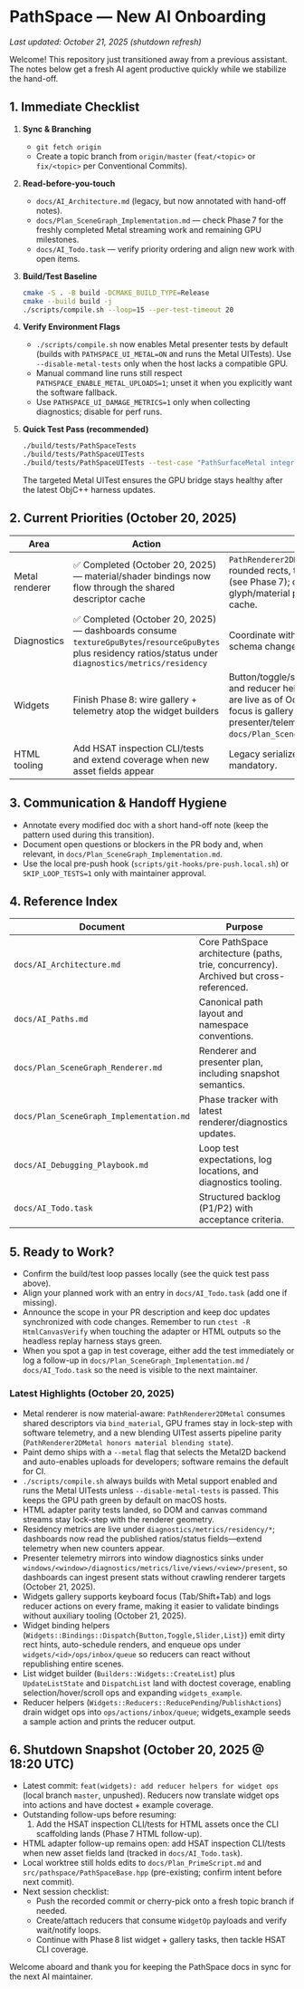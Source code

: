 # PathSpace — New AI Onboarding

_Last updated: October 21, 2025 (shutdown refresh)_

Welcome! This repository just transitioned away from a previous assistant. The notes below get a fresh AI agent productive quickly while we stabilize the hand-off.

## 1. Immediate Checklist

1. **Sync & Branching**
   - `git fetch origin`
   - Create a topic branch from `origin/master` (`feat/<topic>` or `fix/<topic>` per Conventional Commits).

2. **Read-before-you-touch**
   - `docs/AI_Architecture.md` (legacy, but now annotated with hand-off notes).
   - `docs/Plan_SceneGraph_Implementation.md` — check Phase 7 for the freshly completed Metal streaming work and remaining GPU milestones.
   - `docs/AI_Todo.task` — verify priority ordering and align new work with open items.

3. **Build/Test Baseline**
   ```bash
   cmake -S . -B build -DCMAKE_BUILD_TYPE=Release
   cmake --build build -j
   ./scripts/compile.sh --loop=15 --per-test-timeout 20
   ```

4. **Verify Environment Flags**
   - `./scripts/compile.sh` now enables Metal presenter tests by default (builds with `PATHSPACE_UI_METAL=ON` and runs the Metal UITests). Use `--disable-metal-tests` only when the host lacks a compatible GPU.
   - Manual command line runs still respect `PATHSPACE_ENABLE_METAL_UPLOADS=1`; unset it when you explicitly want the software fallback.
   - Use `PATHSPACE_UI_DAMAGE_METRICS=1` only when collecting diagnostics; disable for perf runs.

5. **Quick Test Pass (recommended)**
   ```bash
   ./build/tests/PathSpaceTests
   ./build/tests/PathSpaceUITests
   ./build/tests/PathSpaceUITests --test-case "PathSurfaceMetal integrates with ObjC++ presenter harness"
   ```
   The targeted Metal UITest ensures the GPU bridge stays healthy after the latest ObjC++ harness updates.

## 2. Current Priorities (October 20, 2025)

| Area | Action | Notes |
| --- | --- | --- |
| Metal renderer | ✅ Completed (October 20, 2025) — material/shader bindings now flow through the shared descriptor cache | `PathRenderer2DMetal` covers rects, rounded rects, text quads, and images (see Phase 7); continue tracking glyph/material parity on the descriptor cache. |
| Diagnostics | ✅ Completed (October 20, 2025) — dashboards consume `textureGpuBytes`/`resourceGpuBytes` plus residency ratios/status under `diagnostics/metrics/residency` | Coordinate with tooling owners before schema changes. |
| Widgets | Finish Phase 8: wire gallery + telemetry atop the widget builders | Button/toggle/slider/list builders, bindings, and reducer helpers (`Widgets::Reducers`) are live as of October 20, 2025; next focus is gallery wiring and presenter/telemetry follow-ups (see `docs/Plan_SceneGraph_Implementation.md`). |
| HTML tooling | Add HSAT inspection CLI/tests and extend coverage when new asset fields appear | Legacy serializer removed; HSAT is mandatory. |

## 3. Communication & Handoff Hygiene

- Annotate every modified doc with a short hand-off note (keep the pattern used during this transition).
- Document open questions or blockers in the PR body and, when relevant, in `docs/Plan_SceneGraph_Implementation.md`.
- Use the local pre-push hook (`scripts/git-hooks/pre-push.local.sh`) or `SKIP_LOOP_TESTS=1` only with maintainer approval.

## 4. Reference Index

| Document | Purpose |
| --- | --- |
| `docs/AI_Architecture.md` | Core PathSpace architecture (paths, trie, concurrency). Archived but cross-referenced. |
| `docs/AI_Paths.md` | Canonical path layout and namespace conventions. |
| `docs/Plan_SceneGraph_Renderer.md` | Renderer and presenter plan, including snapshot semantics. |
| `docs/Plan_SceneGraph_Implementation.md` | Phase tracker with latest renderer/diagnostics updates. |
| `docs/AI_Debugging_Playbook.md` | Loop test expectations, log locations, and diagnostics tooling. |
| `docs/AI_Todo.task` | Structured backlog (P1/P2) with acceptance criteria. |

## 5. Ready to Work?

- Confirm the build/test loop passes locally (see the quick test pass above).
- Align your planned work with an entry in `docs/AI_Todo.task` (add one if missing).
- Announce the scope in your PR description and keep doc updates synchronized with code changes. Remember to run `ctest -R HtmlCanvasVerify` when touching the adapter or HTML outputs so the headless replay harness stays green.
- When you spot a gap in test coverage, either add the test immediately or log a follow-up in `docs/Plan_SceneGraph_Implementation.md` / `docs/AI_Todo.task` so the need is visible to the next maintainer.

### Latest Highlights (October 20, 2025)
- Metal renderer is now material-aware: `PathRenderer2DMetal` consumes shared descriptors via `bind_material`, GPU frames stay in lock-step with software telemetry, and a new blending UITest asserts pipeline parity (`PathRenderer2DMetal honors material blending state`).
- Paint demo ships with a `--metal` flag that selects the Metal2D backend and auto-enables uploads for developers; software remains the default for CI.
- `./scripts/compile.sh` always builds with Metal support enabled and runs the Metal UITests unless `--disable-metal-tests` is passed. This keeps the GPU path green by default on macOS hosts.
- HTML adapter parity tests landed, so DOM and canvas command streams stay lock-step with the renderer geometry.
- Residency metrics are live under `diagnostics/metrics/residency/*`; dashboards now read the published ratios/status fields—extend telemetry when new counters appear.
- Presenter telemetry mirrors into window diagnostics sinks under `windows/<window>/diagnostics/metrics/live/views/<view>/present`, so dashboards can ingest present stats without crawling renderer targets (October 21, 2025).
- Widgets gallery supports keyboard focus (Tab/Shift+Tab) and logs reducer actions on every frame, making it easier to validate bindings without auxiliary tooling (October 21, 2025).
- Widget binding helpers (`Widgets::Bindings::Dispatch{Button,Toggle,Slider,List}`) emit dirty rect hints, auto-schedule renders, and enqueue ops under `widgets/<id>/ops/inbox/queue` so reducers can react without republishing entire scenes.
- List widget builder (`Builders::Widgets::CreateList`) plus `UpdateListState` and `DispatchList` land with doctest coverage, enabling selection/hover/scroll ops and expanding `widgets_example`.
- Reducer helpers (`Widgets::Reducers::ReducePending`/`PublishActions`) drain widget ops into `ops/actions/inbox/queue`; widgets_example seeds a sample action and prints the reducer output.

## 6. Shutdown Snapshot (October 20, 2025 @ 18:20 UTC)
- Latest commit: `feat(widgets): add reducer helpers for widget ops` (local branch `master`, unpushed). Reducers now translate widget ops into actions and have doctest + example coverage.
- Outstanding follow-ups before resuming:
  1. Add the HSAT inspection CLI/tests for HTML assets once the CLI scaffolding lands (Phase 7 HTML follow-up).
- HTML adapter follow-up remains open: add HSAT inspection CLI/tests when new asset fields land (tracked in `docs/AI_Todo.task`).
- Local worktree still holds edits to `docs/Plan_PrimeScript.md` and `src/pathspace/PathSpaceBase.hpp` (pre-existing; confirm intent before next commit).
- Next session checklist:
  - Push the recorded commit or cherry-pick onto a fresh topic branch if needed.
  - Create/attach reducers that consume `WidgetOp` payloads and verify wait/notify loops.
  - Continue with Phase 8 list widget + gallery tasks, then tackle HSAT CLI coverage.

Welcome aboard and thank you for keeping the PathSpace docs in sync for the next AI maintainer.
